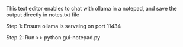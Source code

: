 This text editor enables to chat with ollama in a notepad, and save the output directly in notes.txt file 

Step 1: Ensure ollama is serveing on port 11434

Step 2: Run >> python gui-notepad.py
